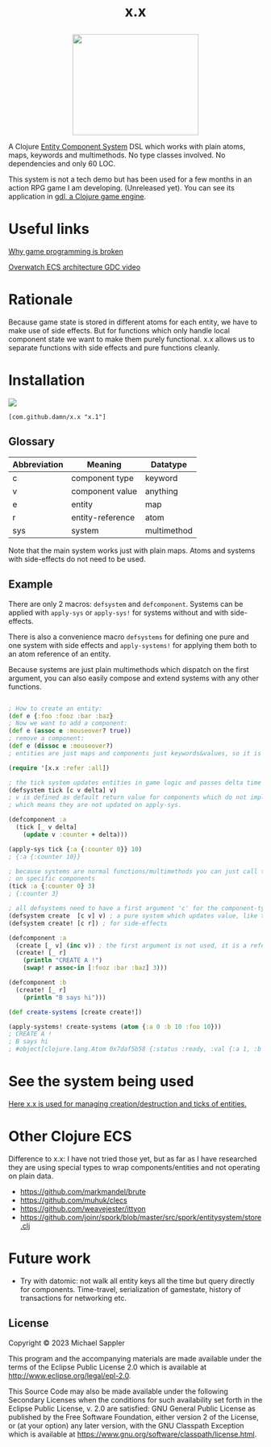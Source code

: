 # <p align="center"> x.x </p>
<p align="center">
<image src="https://kiss.one/lotus_centered.jpg" width="250" height="200"/>
</p>

A Clojure [Entity Component System](https://en.wikipedia.org/wiki/Entity_component_system) DSL which works with plain atoms, maps, keywords and multimethods.
No type classes involved. No dependencies and only 60 LOC.

This system is not a tech demo but has been used for a few months in an action RPG game I am developing. (Unreleased yet).
You can see its application in [gdl, a Clojure game engine](https://github.com/damn/gdl).

# Useful links

[Why game programming is broken](https://namekdev.net/2017/05/exploring-directions-to-fix-game-programming/)

[Overwatch ECS architecture GDC video](https://youtu.be/zrIY0eIyqmI)

# Rationale

Because game state is stored in different atoms for each entity, we have to make use of side effects.
But for functions which only handle local component state we want to make them purely functional.
x.x allows us to separate functions with side effects and pure functions cleanly.

# Installation

[![](https://jitpack.io/v/damn/x.x.svg)](https://jitpack.io/#damn/x.x)
```
[com.github.damn/x.x "x.1"]
```

## Glossary

Abbreviation | Meaning | Datatype
----- | ----    | ----
 c   | component type  | keyword
 v   | component value | anything
 e   | entity            | map
 r   | entity-reference  | atom
 sys | system            | multimethod

Note that the main system works just with plain maps. Atoms and systems with side-effects do not need to be used.

## Example

There are only 2 macros: `defsystem` and `defcomponent`. Systems can be applied with `apply-sys` or `apply-sys!` for systems without and with side-effects.

There is also a convenience macro `defsystems` for defining one pure and one system with side effects and `apply-systems!` for applying them both to an atom reference of an entity.

Because systems are just plain multimethods which dispatch on the first argument, you can also easily compose and extend systems with any other functions.

``` clojure

; How to create an entity:
(def e {:foo :fooz :bar :baz}
; Now we want to add a component:
(def e (assoc e :mouseover? true))
; remove a component:
(def e (dissoc e :mouseover?)
; entities are just maps and components just keywords&values, so it is totally simple to use!

(require '[x.x :refer :all])

; the tick system updates entities in game logic and passes delta time in elapsed ms since last update
(defsystem tick [c v delta] v)
; v is defined as default return value for components which do not implement the system
; which means they are not updated on apply-sys.

(defcomponent :a
  (tick [_ v delta]
    (update v :counter + delta)))

(apply-sys tick {:a {:counter 0}} 10)
; {:a {:counter 10}}

; because systems are normal functions/multimethods you can just call them directly also
; on specific components
(tick :a {:counter 0} 3)
; {:counter 3}

; all defsystems need to have a first argument 'c' for the component-type. (a clojure keyword).
(defsystem create  [c v] v) ; a pure system which updates value, like tick. But with no extra argument.
(defsystem create! [c r]) ; for side-effects

(defcomponent :a
  (create [_ v] (inc v)) ; the first argument is not used, it is a reference to the keyword :a
  (create! [_ r]
    (println "CREATE A !")
    (swap! r assoc-in [:fooz :bar :baz] 3)))

(defcomponent :b
  (create! [_ r]
    (println "B says hi")))

(def create-systems [create create!])

(apply-systems! create-systems (atom {:a 0 :b 10 :foo 10}))
; CREATE A !
; B says hi
; #object[clojure.lang.Atom 0x7daf5b58 {:status :ready, :val {:a 1, :b 10, :foo 10, :fooz {:bar {:baz 3}}}}]
```

# See the system being used

[Here x.x is used for managing creation/destruction and ticks of entities.](https://github.com/damn/gdl/blob/a864c000cffb41843dce3b5575461ba098f7f921/src/gdl/ecs.clj)

# Other Clojure ECS

Difference to x.x: I have not tried those yet, but as far as I have researched they are using special types to wrap components/entities and not operating on plain data.

* https://github.com/markmandel/brute
* https://github.com/muhuk/clecs
* https://github.com/weavejester/ittyon
* https://github.com/joinr/spork/blob/master/src/spork/entitysystem/store.clj

# Future work

* Try with datomic: not walk all entity keys all the time but query directly for components. Time-travel, serialization of gamestate, history of transactions for networking etc.


## License

Copyright © 2023 Michael Sappler

This program and the accompanying materials are made available under the
terms of the Eclipse Public License 2.0 which is available at
http://www.eclipse.org/legal/epl-2.0.

This Source Code may also be made available under the following Secondary
Licenses when the conditions for such availability set forth in the Eclipse
Public License, v. 2.0 are satisfied: GNU General Public License as published by
the Free Software Foundation, either version 2 of the License, or (at your
option) any later version, with the GNU Classpath Exception which is available
at https://www.gnu.org/software/classpath/license.html.

